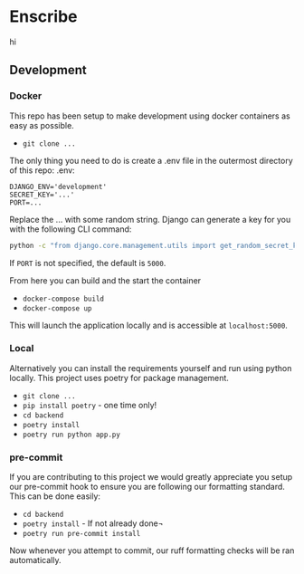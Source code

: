 # Enscribe

hi

## Development
### Docker
This repo has been setup to make development using docker containers as easy as possible.
- `git clone ...`

The only thing you need to do is create a .env file in the outermost directory of this repo:
.env:
```env
DJANGO_ENV='development'
SECRET_KEY='...'
PORT=...
```
Replace the ... with some random string. Django can generate a key for you with the following CLI command:
```bash
python -c "from django.core.management.utils import get_random_secret_key; print(get_random_secret_key())"
```

If `PORT` is not specified, the default is `5000`.

From here you can build and the start the container
- `docker-compose build`
- `docker-compose up`

This will launch the application locally and is accessible at `localhost:5000`.

### Local
Alternatively you can install the requirements yourself and run using python locally. This project uses poetry for package management.
- `git clone ...`
- `pip install poetry` - one time only!
- `cd backend`
- `poetry install`
- `poetry run python app.py`

### pre-commit
If you are contributing to this project we would greatly appreciate you setup our pre-commit hook to ensure you are following our formatting standard. This can be done easily:
- `cd backend`
- `poetry install` - If not already done¬
- `poetry run pre-commit install`

Now whenever you attempt to commit, our ruff formatting checks will be ran automatically.
